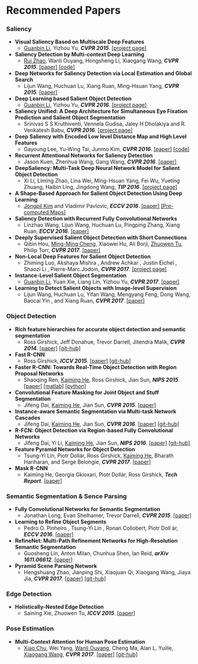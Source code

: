 # Recommended Papers
### Saliency
- __Visual Saliency Based on Multiscale Deep Features__
	- [Guanbin Li](https://sites.google.com/site/ligb86/), Yizhou Yu, *__CVPR 2015__*. [[project page]](https://sites.google.com/site/ligb86/mdfsaliency/)
- __Saliency Detection by Multi-context Deep Learning__
	- [Rui Zhao](http://www.ee.cuhk.edu.hk/~rzhao/), Wanli Ouyang, Hongsheng Li, Xiaogang Wang, *__CVPR 2015__*. [[paper]](http://www.ee.cuhk.edu.hk/~rzhao/project/deepsal_cvpr15/zhaoOLWcvpr15.pdf) [[code]](https://github.com/Robert0812/deepsaldet)
- __Deep Networks for Saliency Detection via Local Estimation and Global Search__
	- Lijun Wang, Huchuan Lu, Xiang Ruan, Ming-Hsuan Yang, *__CVPR 2015__*. [[paper]](http://www.cv-foundation.org/openaccess/content_cvpr_2015/papers/Wang_Deep_Networks_for_2015_CVPR_paper.pdf)
- __Deep Learning based Salient Object Detection__
	- [Guanbin Li](https://sites.google.com/site/ligb86/), Yizhou Yu, *__CVPR 2016__*. [[project page]](http://i.cs.hku.hk/~gbli/deep_saliency.html)
- __Saliency Unified: A Deep Architecture for Simultaneous Eye Fixation Prediction and Salient Object Segmentation__
	- Srinivas S S Kruthiventi, Vennela Gudisa, Jaley H Dholakiya and R. Venkatesh Babu, *__CVPR 2016__*. [[project page]](http://val.serc.iisc.ernet.in/saliency-unified/)
- __Deep Saliency with Encoded Low level Distance Map and High Level Features__
	- Gayoung Lee, Yu-Wing Tai, Junmo Kim, *__CVPR 2016__*. [[paper]](http://www.cv-foundation.org/openaccess/content_cvpr_2016/papers/Lee_Deep_Saliency_With_CVPR_2016_paper.pdf) [[code]](https://github.com/gylee1103/SaliencyELD)
- __Recurrent Attentional Networks for Saliency Detection__
	- Jason Kuen, Zhenhua Wang, Gang Wang, *__CVPR 2016__*. [[paper]](http://www.cv-foundation.org/openaccess/content_cvpr_2016/papers/Kuen_Recurrent_Attentional_Networks_CVPR_2016_paper.pdf)
- __DeepSaliency: Multi-Task Deep Neural Network Model for Salient Object Detection__
	- Xi Li, Liming Zhao, Lina Wei, Ming-Hsuan Yang, Fei Wu, Yueting Zhuang, Haibin Ling, Jingdong Wang, *__TIP 2016__*. [[project page]](http://www.zhaoliming.net/research/deepsaliency)
- __A Shape-Based Approach for Salient Object Detection Using Deep Learning__
	- [Jongpil Kim](http://www.research.cs.rutgers.edu/~jpkim/) and Vladimir Pavlovic, *__ECCV 2016__*. [[paper]](http://www.research.cs.rutgers.edu/~jpkim/papers/jpkim_eccv2016.pdf) [[Pre-computed Maps]](http://www.research.cs.rutgers.edu/~jpkim/papers/resources/ssd_hs.tar.gz)
- __Saliency Detection with Recurrent Fully Convolutional Networks__
	- Linzhao Wang, Lijun Wang, Huchuan Lu, Pingping Zhang, Xiang Ruan, *__ECCV 2016__*. [[paper]](https://www.researchgate.net/profile/Pingping_Zhang6/publication/308278832_Saliency_Detection_with_Recurrent_Fully_Convolutional_Networks/links/584b5da208aecb6bd8c157e0/Saliency-Detection-with-Recurrent-Fully-Convolutional-Networks.pdf)
- __Deeply Supervised Salient Object Detection with Short Connections__
	- Qibin Hou, [Ming-Ming Cheng](http://mmcheng.net/cmm/), Xiaowei Hu, Ali Borji, [Zhuowen Tu](http://pages.ucsd.edu/~ztu/), Philip Torr, *__CVPR 2017__*. [[paper]](https://arxiv.org/abs/1611.04849)
- __Non-Local Deep Features for Salient Object Detection__
	- Zhiming Luo, Akshaya Mishra , Andrew Achkar , Justin Eichel , Shaozi Li , Pierre-Marc.Jodoin, *__CVPR 2017__*. [[project page]](https://sites.google.com/view/zhimingluo/nldf)
- __Instance-Level Salient Object Segmentation__
	- [Guanbin Li](https://sites.google.com/site/ligb86/), Yuan Xie, Liang Lin, Yizhou Yu, *__CVPR 2017__*. [[paper]](https://arxiv.org/pdf/1704.03604.pdf)
- __Learning to Detect Salient Objects with Image-level Supervision__
	- Lijun Wang, Huchuan Lu, Yifan Wang, Mengyang Feng, Dong Wang, Baocai Yin , and Xiang Ruan, *__CVPR 2017__*. [[paper]](http://saliencydetection.net/duts/download/camera_ready.pdf)
	
### Object Detection
- __Rich feature hierarchies for accurate object detection and semantic segmentation__
	- Ross Girshick, Jeff Donahue, Trevor Darrell, Jitendra Malik, *__CVPR 2014__*. [[paper]](http://www.cv-foundation.org/openaccess/content_cvpr_2014/papers/Girshick_Rich_Feature_Hierarchies_2014_CVPR_paper.pdf) [[git-hub]](https://github.com/rbgirshick/rcnn)
- __Fast R-CNN__
	- Ross Girshick, *__ICCV 2015__*. [[paper]](http://www.cv-foundation.org/openaccess/content_iccv_2015/papers/Girshick_Fast_R-CNN_ICCV_2015_paper.pdf) [[git-hub]](https://github.com/rbgirshick/fast-rcnn)
- __Faster R-CNN: Towards Real-Time Object Detection with Region Proposal Networks__
	- Shaoqing Ren, [Kaiming He](http://kaiminghe.com/), Ross Girshick, Jian Sun, *__NIPS 2015__*. [[paper]](http://papers.nips.cc/paper/5638-faster-r-cnn-towards-real-time-object-detection-with-region-proposal-networks.pdf) [[matlab]](https://github.com/ShaoqingRen/faster_rcnn) [[python]](https://github.com/rbgirshick/py-faster-rcnn)
- __Convolutional Feature Masking for Joint Object and Stuff Segmentation__
	- Jifeng Dai, [Kaiming He](http://kaiminghe.com/), Jian Sun, *__CVPR 2015__*. [[paper]](http://www.cv-foundation.org/openaccess/content_cvpr_2015/papers/Dai_Convolutional_Feature_Masking_2015_CVPR_paper.pdf)
- __Instance-aware Semantic Segmentation via Multi-task Network Cascades__
	- Jifeng Dai, [Kaiming He](http://kaiminghe.com/), Jian Sun, *__CVPR 2016__*. [[paper]](http://www.cv-foundation.org/openaccess/content_cvpr_2016/papers/Dai_Instance-Aware_Semantic_Segmentation_CVPR_2016_paper.pdf) [[git-hub]](https://github.com/daijifeng001/MNC)
- __R-FCN: Object Detection via Region-based Fully Convolutional Networks__
	- Jifeng Dai, Yi Li,  [Kaiming He](http://kaiminghe.com/), Jian Sun, *__NIPS 2016__*. [[paper]](https://arxiv.org/abs/1605.06409) [[git-hub]](https://github.com/daijifeng001/R-FCN)
- __Feature Pyramid Networks for Object Detection__
	- Tsung-Yi Lin, Piotr Dollár, Ross Girshick, [Kaiming He](http://kaiminghe.com/), Bharath Hariharan, and Serge Belongie, *__CVPR 2017__*. [[paper]](https://arxiv.org/pdf/1612.03144.pdf)
- __Mask R-CNN__
	- Kaiming He, Georgia Gkioxari, Piotr Dollár, Ross Girshick, *__Tech Report__*. [[paper]](https://arxiv.org/abs/1703.06870)
	
### Semantic Segmentation & Sence Parsing
- __Fully Convolutional Networks for Semantic Segmentation__
	- Jonathan Long, Evan Shelhamer, Trevor Darrell, *__CVPR 2015__*. [[paper]](https://people.eecs.berkeley.edu/~jonlong/long_shelhamer_fcn.pdf)
- __Learning to Refine Object Segments__
	- Pedro O. Pinheiro , Tsung-Yi Lin , Ronan Collobert, Piotr Doll ́ar, *__ECCV 2016__*. [[paper]](https://arxiv.org/pdf/1603.08695.pdf)
- __RefineNet: Multi-Path Refinement Networks for High-Resolution Semantic Segmentation__
	- Guosheng Lin, Anton Milan, Chunhua Shen, Ian Reid, *__arXiv 1611.06612__*. [[paper]](https://arxiv.org/abs/1611.06612)
- __Pyramid Scene Parsing Network__
	- Hengshuang Zhao, Jianping Shi, Xiaojuan Qi, Xiaogang Wang, Jiaya Jia, *__CVPR 2017__*. [[paper]](https://arxiv.org/abs/1612.01105) [[git-hub]](https://github.com/hszhao/PSPNet)
	
### Edge Detection
- __Holistically-Nested Edge Detection__
	- Saining Xie, Zhuowen Tu, *__ICCV 2015__*. [[paper]](http://www.cv-foundation.org/openaccess/content_iccv_2015/papers/Xie_Holistically-Nested_Edge_Detection_ICCV_2015_paper.pdf)

### Pose Estimation
- __Multi-Context Attention for Human Pose Estimation__
	- [Xiao Chu](http://www.ee.cuhk.edu.hk/~xchu/), Wei Yang, [Wanli Ouyang](http://www.ee.cuhk.edu.hk/~wlouyang/), Cheng Ma, Alan L. Yuille, [Xiaogang Wang](http://www.ee.cuhk.edu.hk/~xgwang/), *__CVPR 2017__*. [[paper]](https://arxiv.org/abs/1702.07432) [[git-hub]](https://github.com/bearpaw/pose-attention)